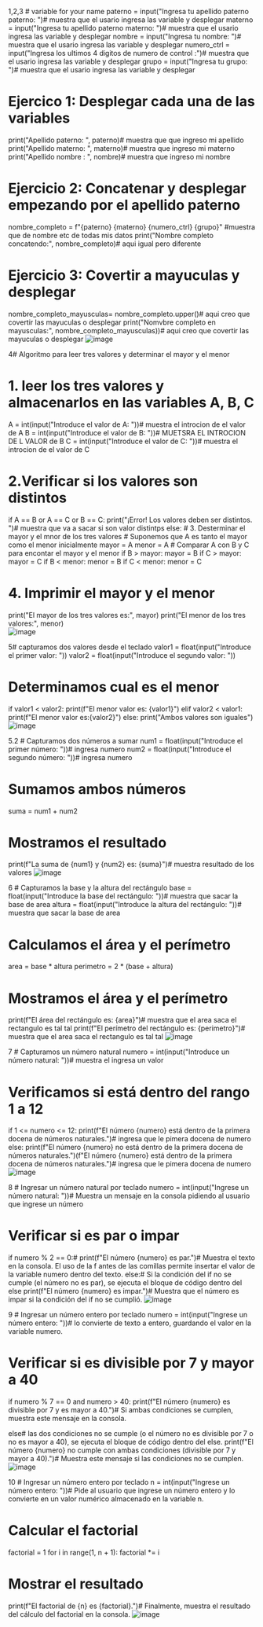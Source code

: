 1,2,3 # variable for your name 
paterno = input("Ingresa tu apellido paterno paterno: ")# muestra que el usario ingresa las variable y desplegar
materno = input("Ingresa tu apellido paterno materno: ")# muestra que el usario ingresa las variable y desplegar
nombre = input("Ingresa tu nombre: ")# muestra que el usario ingresa las variable y desplegar
numero_ctrl = input("Ingresa los ultimos 4 digitos de numero de control :")# muestra que el usario ingresa las variable y desplegar
grupo = input("Ingresa tu grupo: ")# muestra que el usario ingresa las variable y desplegar

# Ejercico 1: Desplegar cada una de las variables
print("Apellido paterno: ", paterno)# muestra que que ingreso mi apellido
print("Apellido materno: ", materno)# muestra que ingreso mi materno
print("Apellido nombre : ", nombre)# muestra que ingreso mi nombre 

# Ejercicio 2: Concatenar y desplegar empezando por el apellido paterno
nombre_completo = f"{paterno} {materno} {numero_ctrl} {grupo}" #muestra que de nombre etc de todas mis datos
print("Nombre completo concatendo:", nombre_completo)# aqui igual pero diferente

# Ejercicio 3: Covertir a mayuculas y desplegar
nombre_completo_mayusculas= nombre_completo.upper()# aqui creo que covertir las mayuculas o desplegar 
print("Nomvbre completo en mayusculas:", nombre_completo_mayusculas))# aqui creo que covertir las mayuculas o desplegar 
![image](https://github.com/user-attachments/assets/39677f06-7285-45d6-a5de-653b3b68e3b2)


4# Algoritmo para leer tres valores y determinar el mayor y el menor

# 1. leer los tres valores y almacenarlos en las variables A, B, C
A = int(input("Introduce el valor de A: "))# muestra el introcion de el valor de A
B =  int(input("Introduce el valor de B: "))# MUETSRA EL INTROCION DE L VALOR de B
C = int(input("Introduce el valor de C: "))# muestra el introcion de el valor de C

# 2.Verificar si los valores son distintos
if A == B or A == C or B == C:
    print("¡Error! Los valores deben ser distintos. ")# muestra que va a sacar si son valor distintps
else:
    # 3. Desterminar el mayor y el mnor de los tres valores
    # Suponemos que A es tanto el mayor como el menor inicialmente
    mayor = A
    menor = A
    # Comparar A con B y C para encontar el mayor y el menor
if B > mayor:
        mayor = B
if C > mayor:
    mayor = C
if B < menor:
    menor = B 
if C < menor:
    menor = C

# 4. Imprimir el mayor y el menor
print("El mayor de los tres valores es:", mayor)
print("El menor de los tres valores:", menor)    
![image](https://github.com/user-attachments/assets/945a740f-e449-4159-8d7c-660b324f7c42)

5# capturamos dos valores desde el teclado 
valor1 = float(input("Introduce el primer valor: "))
valor2 = float(input("Introduce el segundo valor: "))

# Determinamos cual es el menor 
if valor1 < valor2: 
    print(f"El menor valor es: {valor1}")
elif valor2 < valor1: 
    print(f"El menor valor es:{valor2}")
else:
    print("Ambos valores son iguales")
    ![image](https://github.com/user-attachments/assets/76f22caa-ac3b-4e56-b1b2-68b979bbf7f3)

5.2 # Capturamos dos números a sumar
num1 = float(input("Introduce el primer número: "))# ingresa  numero
num2 = float(input("Introduce el segundo número: "))# ingresa numero

# Sumamos ambos números
suma = num1 + num2

# Mostramos el resultado
print(f"La suma de {num1} y {num2} es: {suma}")# muestra resultado de los valores
    ![image](https://github.com/user-attachments/assets/15d3356a-ad73-44a4-9ca6-3a6fdd0e52ad)

6 # Capturamos la base y la altura del rectángulo
base = float(input("Introduce la base del rectángulo: "))# muestra que sacar la base de area
altura = float(input("Introduce la altura del rectángulo: "))# muestra que sacar la base de area

# Calculamos el área y el perímetro
area = base * altura
perimetro = 2 * (base + altura)

# Mostramos el área y el perímetro
print(f"El área del rectángulo es: {area}")# muestra que el area saca el rectangulo es tal tal
print(f"El perímetro del rectángulo es: {perimetro}")# muestra que el area saca el rectangulo es tal tal
    ![image](https://github.com/user-attachments/assets/6d4d4345-f6b4-49d9-9574-b04cf2a5bf70)

7 # Capturamos un número natural
numero = int(input("Introduce un número natural: "))# muestra el ingresa un valor

# Verificamos si está dentro del rango 1 a 12
if 1 <= numero <= 12:
    print(f"El número {numero} está dentro de la primera docena de números naturales.")# ingresa que le pimera docena de numero 
else:
    print(f"El número {numero} no está dentro de la primera docena de números naturales.")(f"El número {numero} está dentro de la primera docena de números naturales.")# ingresa que le pimera docena de numero 
    ![image](https://github.com/user-attachments/assets/c8fe2f73-a567-4787-b9a4-70323d3a274c)

8 # Ingresar un número natural por teclado
numero = int(input("Ingrese un número natural: "))# Muestra un mensaje en la consola pidiendo al usuario que ingrese un número

# Verificar si es par o impar
if numero % 2 == 0:# 
    print(f"El número {numero} es par.")# Muestra el texto en la consola. El uso de la f antes de las comillas permite insertar el valor de la variable numero dentro del texto.
else:# Si la condición del if no se cumple (el número no es par), se ejecuta el bloque de código dentro del else
    print(f"El número {numero} es impar.")# Muestra que el número es impar si la condición del if no se cumplió.
    ![image](https://github.com/user-attachments/assets/a381ea58-ed9e-4886-aa39-20eccc79e561)


9 # Ingresar un número entero por teclado
numero = int(input("Ingrese un número entero: "))# lo convierte de texto a entero, guardando el valor en la variable numero.

# Verificar si es divisible por 7 y mayor a 40
if numero % 7 == 0 and numero > 40:
    print(f"El número {numero} es divisible por 7 y es mayor a 40.")# Si ambas condiciones se cumplen, muestra este mensaje en la consola.

else# las dos condiciones no se cumple (o el número no es divisible por 7 o no es mayor a 40), se ejecuta el bloque de código dentro del else.
    print(f"El número {numero} no cumple con ambas condiciones (divisible por 7 y mayor a 40).")# Muestra este mensaje si las condiciones no se cumplen.
![image](https://github.com/user-attachments/assets/88db779f-1eae-437b-946c-0ed7c2d21db8)


10 # Ingresar un número entero por teclado
n = int(input("Ingrese un número entero: "))# Pide al usuario que ingrese un número entero y lo convierte en un valor numérico almacenado en la variable n.

# Calcular el factorial
factorial = 1
for i in range(1, n + 1):
    factorial *= i

# Mostrar el resultado
print(f"El factorial de {n} es {factorial}.")# Finalmente, muestra el resultado del cálculo del factorial en la consola.
![image](https://github.com/user-attachments/assets/b95e1eae-9d70-49e2-82ec-221dd22de6cb)











